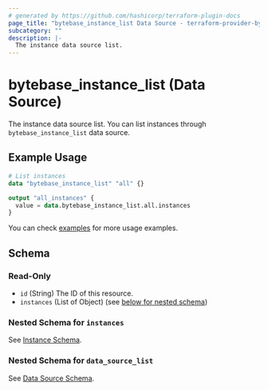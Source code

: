 ```yaml
---
# generated by https://github.com/hashicorp/terraform-plugin-docs
page_title: "bytebase_instance_list Data Source - terraform-provider-bytebase"
subcategory: ""
description: |-
  The instance data source list.
---
```


# bytebase_instance_list (Data Source)

The instance data source list. You can list instances through `bytebase_instance_list` data source.

## Example Usage

```terraform
# List instances
data "bytebase_instance_list" "all" {}

output "all_instances" {
  value = data.bytebase_instance_list.all.instances
}
```

You can check [examples](https://github.com/bytebase/terraform-provider-bytebase/blob/main/examples/instances) for more usage examples.

<!-- schema generated by tfplugindocs -->

## Schema

### Read-Only

- `id` (String) The ID of this resource.
- `instances` (List of Object) (see [below for nested schema](#nestedatt--instances))

<a id="nestedatt--instances"></a>

### Nested Schema for `instances`

See [Instance Schema](https://registry.terraform.io/providers/bytebase/bytebase/latest/docs/data-sources/instance#schema).

### Nested Schema for `data_source_list`

See [Data Source Schema](https://registry.terraform.io/providers/bytebase/bytebase/latest/docs/data-sources/instance#nested-schema-for-data_source_list).
